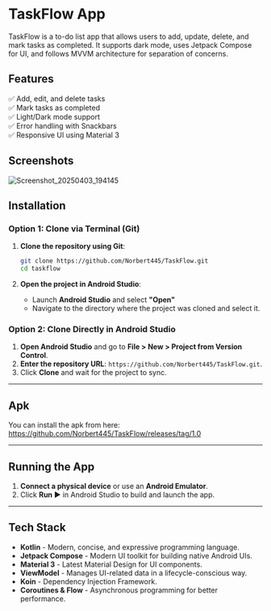 # TaskFlow App
TaskFlow is a to-do list app that allows users to add, update, delete, and mark tasks as completed. It supports dark mode, uses Jetpack Compose for UI, and follows MVVM architecture for separation of concerns.

## Features

✅ Add, edit, and delete tasks  
✅ Mark tasks as completed  
✅ Light/Dark mode support  
✅ Error handling with Snackbars  
✅ Responsive UI using Material 3  

## Screenshots
![Screenshot_20250403_194145](https://github.com/user-attachments/assets/d928d349-8736-476c-8893-a2aa9ab6a7ce)

## Installation
### Option 1: Clone via Terminal (Git)

1. **Clone the repository using Git**:
   ```bash
   git clone https://github.com/Norbert445/TaskFlow.git
   cd taskflow
   ```

2. **Open the project in Android Studio**:
   - Launch **Android Studio** and select **"Open"**
   - Navigate to the directory where the project was cloned and select it.

### Option 2: Clone Directly in Android Studio

1. **Open Android Studio** and go to **File > New > Project from Version Control**.
2. **Enter the repository URL**: `https://github.com/Norbert445/TaskFlow.git`.
3. Click **Clone** and wait for the project to sync.
   
---

## Apk
You can install the apk from here: https://github.com/Norbert445/TaskFlow/releases/tag/1.0

---

## Running the App
1. **Connect a physical device** or use an **Android Emulator**.
2. Click **Run ▶** in Android Studio to build and launch the app.

---

## Tech Stack

- **Kotlin** - Modern, concise, and expressive programming language.
- **Jetpack Compose** - Modern UI toolkit for building native Android UIs.
- **Material 3** - Latest Material Design for UI components.
- **ViewModel** - Manages UI-related data in a lifecycle-conscious way.
- **Koin** - Dependency Injection Framework.
- **Coroutines & Flow** - Asynchronous programming for better performance.
